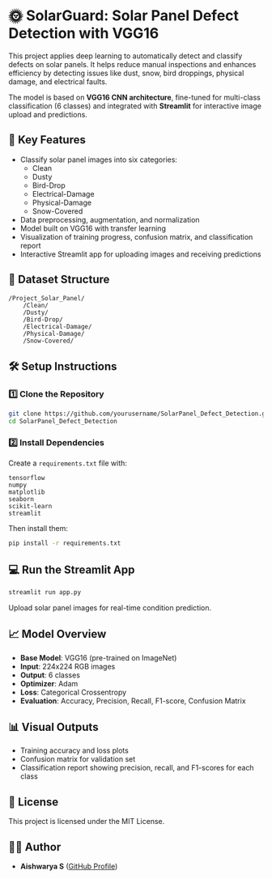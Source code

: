 
# 🌞 SolarGuard: Solar Panel Defect Detection with VGG16

This project applies deep learning to automatically detect and classify defects on solar panels. It helps reduce manual inspections and enhances efficiency by detecting issues like dust, snow, bird droppings, physical damage, and electrical faults.

The model is based on **VGG16 CNN architecture**, fine-tuned for multi-class classification (6 classes) and integrated with **Streamlit** for interactive image upload and predictions.

## 🚀 Key Features
- Classify solar panel images into six categories:
  - Clean
  - Dusty
  - Bird-Drop
  - Electrical-Damage
  - Physical-Damage
  - Snow-Covered
- Data preprocessing, augmentation, and normalization
- Model built on VGG16 with transfer learning
- Visualization of training progress, confusion matrix, and classification report
- Interactive Streamlit app for uploading images and receiving predictions

## 📂 Dataset Structure
```
/Project_Solar_Panel/
    /Clean/
    /Dusty/
    /Bird-Drop/
    /Electrical-Damage/
    /Physical-Damage/
    /Snow-Covered/
```

## 🛠️ Setup Instructions

### 1️⃣ Clone the Repository
```bash
git clone https://github.com/yourusername/SolarPanel_Defect_Detection.git
cd SolarPanel_Defect_Detection
```

### 2️⃣ Install Dependencies
Create a `requirements.txt` file with:
```
tensorflow
numpy
matplotlib
seaborn
scikit-learn
streamlit
```
Then install them:
```bash
pip install -r requirements.txt
```

## 💻 Run the Streamlit App
```bash
streamlit run app.py
```
Upload solar panel images for real-time condition prediction.

## 📈 Model Overview
- **Base Model**: VGG16 (pre-trained on ImageNet)
- **Input**: 224x224 RGB images
- **Output**: 6 classes
- **Optimizer**: Adam
- **Loss**: Categorical Crossentropy
- **Evaluation**: Accuracy, Precision, Recall, F1-score, Confusion Matrix

## 📊 Visual Outputs
- Training accuracy and loss plots
- Confusion matrix for validation set
- Classification report showing precision, recall, and F1-scores for each class

## 📄 License
This project is licensed under the MIT License.

## 👩‍💻 Author
- **Aishwarya S** ([GitHub Profile](https://github.com/yourusername))
